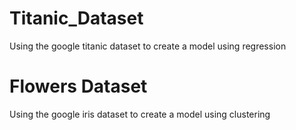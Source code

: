 # Titanic_Dataset

Using the google titanic dataset to create a model using regression

# Flowers Dataset

Using the google iris dataset to create a model using clustering
